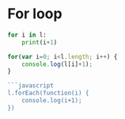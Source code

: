 For loop
========

```python
for i in l:
    print(i+1)
```

```javascript
for(var i=0; i<l.length; i++) {
    console.log(l[i]+1);
}

```javascript
l.forEach(function(i) {
    console.log(i+1);
})
```
